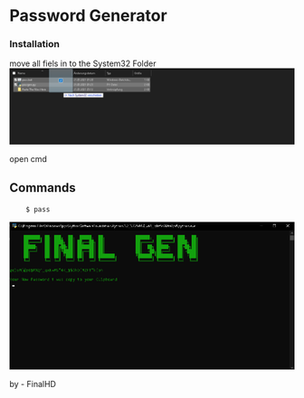 # Password Generator

### Installation

move all fiels in to the System32 Folder
![redme](images/redme.png)

open cmd


## Commands

```html
    $ pass
```
![Gui](images/gui.png)

by - FinalHD
